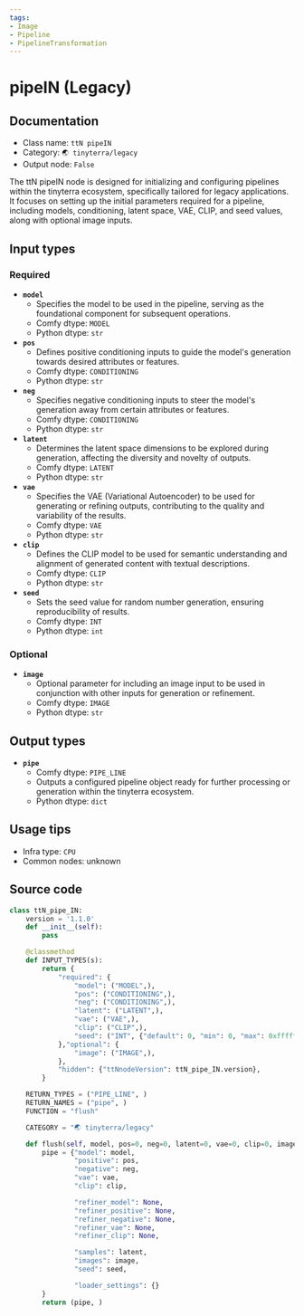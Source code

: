 ```yaml
---
tags:
- Image
- Pipeline
- PipelineTransformation
---
```


# pipeIN (Legacy)
## Documentation
- Class name: `ttN pipeIN`
- Category: `🌏 tinyterra/legacy`
- Output node: `False`

The ttN pipeIN node is designed for initializing and configuring pipelines within the tinyterra ecosystem, specifically tailored for legacy applications. It focuses on setting up the initial parameters required for a pipeline, including models, conditioning, latent space, VAE, CLIP, and seed values, along with optional image inputs.
## Input types
### Required
- **`model`**
    - Specifies the model to be used in the pipeline, serving as the foundational component for subsequent operations.
    - Comfy dtype: `MODEL`
    - Python dtype: `str`
- **`pos`**
    - Defines positive conditioning inputs to guide the model's generation towards desired attributes or features.
    - Comfy dtype: `CONDITIONING`
    - Python dtype: `str`
- **`neg`**
    - Specifies negative conditioning inputs to steer the model's generation away from certain attributes or features.
    - Comfy dtype: `CONDITIONING`
    - Python dtype: `str`
- **`latent`**
    - Determines the latent space dimensions to be explored during generation, affecting the diversity and novelty of outputs.
    - Comfy dtype: `LATENT`
    - Python dtype: `str`
- **`vae`**
    - Specifies the VAE (Variational Autoencoder) to be used for generating or refining outputs, contributing to the quality and variability of the results.
    - Comfy dtype: `VAE`
    - Python dtype: `str`
- **`clip`**
    - Defines the CLIP model to be used for semantic understanding and alignment of generated content with textual descriptions.
    - Comfy dtype: `CLIP`
    - Python dtype: `str`
- **`seed`**
    - Sets the seed value for random number generation, ensuring reproducibility of results.
    - Comfy dtype: `INT`
    - Python dtype: `int`
### Optional
- **`image`**
    - Optional parameter for including an image input to be used in conjunction with other inputs for generation or refinement.
    - Comfy dtype: `IMAGE`
    - Python dtype: `str`
## Output types
- **`pipe`**
    - Comfy dtype: `PIPE_LINE`
    - Outputs a configured pipeline object ready for further processing or generation within the tinyterra ecosystem.
    - Python dtype: `dict`
## Usage tips
- Infra type: `CPU`
- Common nodes: unknown


## Source code
```python
class ttN_pipe_IN:
    version = '1.1.0'
    def __init__(self):
        pass

    @classmethod
    def INPUT_TYPES(s):
        return {
            "required": {
                "model": ("MODEL",),
                "pos": ("CONDITIONING",),
                "neg": ("CONDITIONING",),
                "latent": ("LATENT",),
                "vae": ("VAE",),
                "clip": ("CLIP",),
                "seed": ("INT", {"default": 0, "min": 0, "max": 0xffffffffffffffff}),
            },"optional": {
                "image": ("IMAGE",),
            },
            "hidden": {"ttNnodeVersion": ttN_pipe_IN.version},
        }

    RETURN_TYPES = ("PIPE_LINE", )
    RETURN_NAMES = ("pipe", )
    FUNCTION = "flush"

    CATEGORY = "🌏 tinyterra/legacy"

    def flush(self, model, pos=0, neg=0, latent=0, vae=0, clip=0, image=0, seed=0):
        pipe = {"model": model,
                "positive": pos,
                "negative": neg,
                "vae": vae,
                "clip": clip,

                "refiner_model": None,
                "refiner_positive": None,
                "refiner_negative": None,
                "refiner_vae": None,
                "refiner_clip": None,

                "samples": latent,
                "images": image,
                "seed": seed,

                "loader_settings": {}
        }
        return (pipe, )

```
